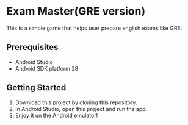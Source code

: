 # Exam Master(GRE version)

This is a simple game that helps user prepare english exams like GRE.

## Prerequisites

- Android Studio
- Android SDK platform 28

## Getting Started

1. Download this project by cloning this repository.
1. In Android Studio, open this project and run the app.
1. Enjoy it on the Android emulator!
